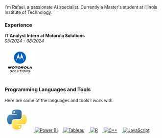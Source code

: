 

I'm Rafael, a passionate AI specialist. Currently a Master's student at Illinois Institute of Technology.


### Experience

**IT Analyst Intern at Motorola Solutions**  
*05/2024 - 08/2024*  
<p align="left">
  <img src="https://raw.githubusercontent.com/rafaello5555/rafaello5555/main/moto.jpg" alt="Motorola Solutions" width="100" height="100" style="margin-right: 15px;" />
</p>

### Programming Languages and Tools

Here are some of the languages and tools I work with:

<p align="left">
  <a href="https://www.python.org/" target="_blank" rel="noreferrer">
    <img src="https://raw.githubusercontent.com/devicons/devicon/master/icons/python/python-original.svg" alt="Python" width="80" height="80" style="margin-right: 15px;" />
  </a>
  <a href="https://powerbi.microsoft.com/" target="_blank" rel="noreferrer">
    <img src="https://cdn.worldvectorlogo.com/logos/power-bi.svg" alt="Power BI" width="80" height="80" style="margin-right: 15px;" />
  </a>
  <a href="https://www.tableau.com/" target="_blank" rel="noreferrer">
    <img src="https://cdn.worldvectorlogo.com/logos/tableau-software.svg" alt="Tableau" width="80" height="80" style="margin-right: 15px;" />
  </a>
  <a href="https://www.r-project.org/" target="_blank" rel="noreferrer">
    <img src="https://www.r-project.org/logo/Rlogo.png" alt="R" width="80" height="80" style="margin-right: 15px;" />
  </a>
  <a href="https://isocpp.org/" target="_blank" rel="noreferrer">
    <img src="https://cdn.worldvectorlogo.com/logos/c.svg" alt="C++" width="80" height="80" style="margin-right: 15px;" />
  </a>
  <a href="https://www.javascript.com/" target="_blank" rel="noreferrer">
    <img src="https://upload.wikimedia.org/wikipedia/commons/6/6a/JavaScript-logo.png" alt="JavaScript" width="80" height="80" style="margin-right: 15px;" />
  </a>
</p>

